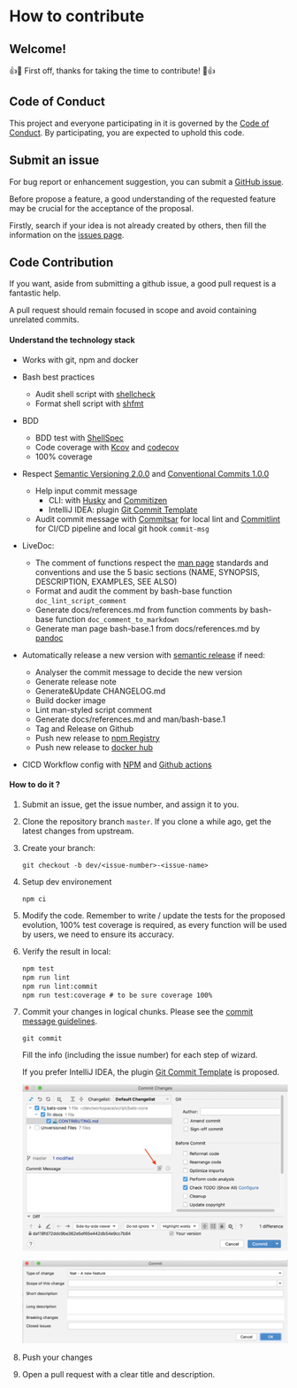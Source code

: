 # How to contribute

## Welcome!
:+1::tada: First off, thanks for taking the time to contribute! :tada::+1:

## Code of Conduct

This project and everyone participating in it is governed by the [Code of Conduct](CODE_OF_CONDUCT.md). By participating, you are expected to uphold this code.

## Submit an issue

For bug report or enhancement suggestion, you can submit a  [GitHub issue](https://guides.github.com/features/issues/). 

Before propose a feature, a good understanding of the requested feature may be crucial for the acceptance of the proposal.

Firstly, search if your idea is not already created by others, then fill the information on the [issues page](https://github.com/renault-digital/bash-base/issues/new/choose).

## Code Contribution

If you want, aside from submitting a github issue, a good pull request is a fantastic help.

A pull request should remain focused in scope and avoid containing unrelated commits.

#### Understand the technology stack

- Works with git, npm and docker

- Bash best practices
    - Audit shell script with [shellcheck](https://www.shellcheck.net/)
    - Format shell script with [shfmt](https://github.com/mvdan/sh)
    
- BDD
    - BDD test with [ShellSpec](https://shellspec.info)
    - Code coverage with [Kcov](http://simonkagstrom.github.io/kcov/index.html) and [codecov](https://codecov.io)
    - 100% coverage

- Respect [Semantic Versioning 2.0.0](https://semver.org/) and [Conventional Commits 1.0.0](https://www.conventionalcommits.org/en/v1.0.0/)
    - Help input commit message 
        - CLI: with [Husky](https://github.com/typicode/husky) and [Commitizen](http://commitizen.github.io/cz-cli)
        - IntelliJ IDEA: plugin [Git Commit Template](https://plugins.jetbrains.com/plugin/9861-git-commit-template)
    - Audit commit message with [Commitsar](https://commitsar.tech) for local lint and [Commitlint](https://commitlint.js.org) for CI/CD pipeline and local git hook `commit-msg`
    
- LiveDoc:
    - The comment of functions respect the [man page](https://en.wikipedia.org/wiki/Man_page) standards and conventions and use the 5 basic sections (NAME, SYNOPSIS, DESCRIPTION, EXAMPLES, SEE ALSO) 
    - Format and audit the comment by bash-base function `doc_lint_script_comment`
    - Generate docs/references.md from function comments by bash-base function `doc_comment_to_markdown`
    - Generate man page bash-base.1 from docs/references.md by [pandoc](https://pandoc.org)
    
- Automatically release a new version with [semantic release](https://semantic-release.gitbook.io/) if need:
    - Analyser the commit message to decide the new version
    - Generate release note
    - Generate&Update CHANGELOG.md
    - Build docker image
    - Lint man-styled script comment
    - Generate docs/references.md and man/bash-base.1
    - Tag and Release on Github
    - Push new release to [npm Registry](https://www.npmjs.com)
    - Push new release to [docker hub](https://hub.docker.com)
    
- CICD Workflow config with [NPM](https://docs.npmjs.com/about-npm/) and [Github actions](https://docs.github.com/en/actions)
    

#### How to do it ?

1. Submit an issue, get the issue number, and assign it to you.

1. Clone the repository branch `master`. If you clone a while ago, get the latest changes from upstream.

1. Create your branch:

    ```
    git checkout -b dev/<issue-number>-<issue-name>
    ```
   
1. Setup dev environement

    ```
    npm ci
    ```

1. Modify the code. Remember to write / update the tests for the proposed evolution, 100% test coverage is required, as every function will be used by users, we need to ensure its accuracy.

1. Verify the result in local:

    ```
    npm test
    npm run lint
    npm run lint:commit
    npm run test:coverage # to be sure coverage 100%
    ```

1. Commit your changes in logical chunks. Please see the [commit message guidelines](https://github.com/angular/angular.js/blob/master/DEVELOPERS.md#-git-commit-guidelines).

    ```
    git commit
    ```
    Fill the info (including the issue number) for each step of wizard.
    
    If you prefer IntelliJ IDEA, the plugin [Git Commit Template](https://plugins.jetbrains.com/plugin/9861-git-commit-template) is proposed.
    
    ![intellij_plugin_icon](docs/intellij_plugin_icon.png)
    
    ![intellij_plugin_icon](docs/intellij_plugin_dialog.png)
    
1. Push your changes
    
1. Open a pull request with a clear title and description.
